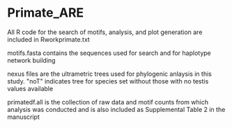 # Primate_ARE
All R code for the search of motifs, analysis, and plot generation are included in Rworkprimate.txt

motifs.fasta contains the sequences used for search and for haplotype network building

nexus files are the ultrametric trees used for phylogenic anlaysis in this study. "noT" indicates tree for species set without those with no testis values available

primatedf.all is the collection of raw data and motif counts from which analysis was conducted and is also included as Supplemental Table 2 in the manuscript
